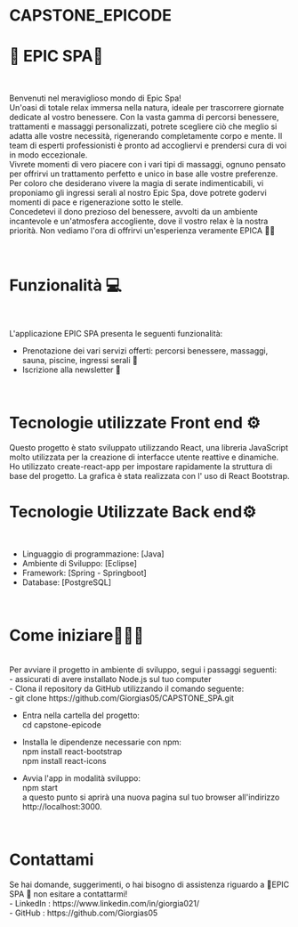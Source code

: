 # CAPSTONE_EPICODE <br>
 <h1> 🌺 EPIC SPA🌺 </h1> <br>
 <p>Benvenuti nel meraviglioso mondo di Epic Spa! <br>
Un'oasi di totale relax immersa nella natura, ideale per trascorrere giornate dedicate al vostro benessere. Con la vasta gamma di percorsi benessere, trattamenti e massaggi personalizzati, potrete scegliere ciò che meglio si adatta alle vostre necessità, rigenerando completamente corpo e mente. Il team di esperti professionisti è pronto ad accogliervi e prendersi cura di voi in modo eccezionale.
<br>
Vivrete momenti di vero piacere con i vari tipi di massaggi, ognuno pensato per offrirvi un trattamento perfetto e unico in base alle vostre preferenze. Per coloro che desiderano vivere la magia di serate indimenticabili, vi proponiamo gli ingressi serali al nostro Epic Spa, dove potrete godervi momenti di pace e rigenerazione sotto le stelle.
<br>
Concedetevi il dono prezioso del benessere, avvolti da un ambiente incantevole e un'atmosfera accogliente, dove il vostro relax è la nostra priorità. Non vediamo l'ora di offrirvi un'esperienza veramente EPICA 🌺🚀
 </p> 
 <br>
<h1> Funzionalità 💻 </h1> <br>

L'applicazione EPIC SPA presenta le seguenti funzionalità: <br>
- Prenotazione dei  vari servizi offerti: percorsi benessere, massaggi, sauna, piscine, ingressi serali 📆 <br>
-  Iscrizione alla newsletter 📩
<br>
<h1>Tecnologie utilizzate Front end ⚙️</h1>
Questo progetto è stato sviluppato utilizzando React, una libreria JavaScript molto utilizzata per la creazione di interfacce utente reattive e dinamiche. Ho utilizzato create-react-app per impostare rapidamente la struttura di base del progetto. La grafica è stata realizzata con l' uso di React Bootstrap.
<br>
  <h1> Tecnologie Utilizzate Back end⚙️ </h1> <br>
  
-  Linguaggio di programmazione: [Java]
-  Ambiente di Sviluppo: [Eclipse]
-  Framework: [Spring - Springboot]
-  Database: [PostgreSQL]
  <br>
  
<h1> Come iniziare👩🏼‍💻 </h1> <br>
Per avviare il progetto in ambiente di sviluppo, segui i passaggi seguenti: <br>
-  assicurati di avere installato Node.js sul tuo computer <br>
-  Clona il repository da GitHub utilizzando il comando seguente: <br>
- git clone https://github.com/Giorgias05/CAPSTONE_SPA.git <br>

-  Entra nella cartella del progetto: <br>
cd capstone-epicode <br>

- Installa le dipendenze necessarie con npm: <br>
 npm install react-bootstrap <br>
npm install react-icons <br>

- Avvia l'app in modalità sviluppo: <br>
 npm start <br>
a questo punto si aprirà una nuova pagina sul tuo browser all'indirizzo http://localhost:3000. <br>


<br>
<h1> Contattami </h1>
Se hai domande, suggerimenti, o hai bisogno di assistenza riguardo a 🌺EPIC SPA 🌺 non esitare a contattarmi!
<br> 
- LinkedIn : https://www.linkedin.com/in/giorgia021/
<br>
- GitHub : https://github.com/Giorgias05
